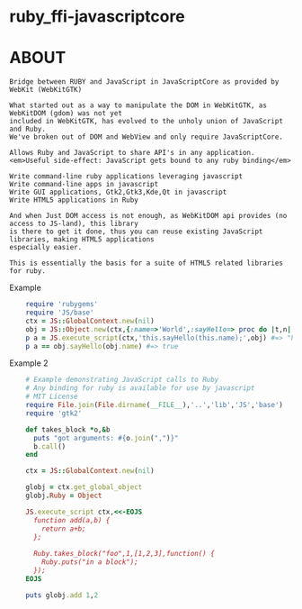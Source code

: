 ruby_ffi-javascriptcore
=======================

ABOUT
===
    Bridge between RUBY and JavaScript in JavaScriptCore as provided by WebKit (WebKitGTK)
    
    What started out as a way to manipulate the DOM in WebKitGTK, as WebKitDOM (gdom) was not yet
    included in WebKitGTK, has evolved to the unholy union of JavaScript and Ruby.
    We've broken out of DOM and WebView and only require JavaScriptCore.
     
    Allows Ruby and JavaScript to share API's in any application.
    <em>Useful side-effect: JavaScript gets bound to any ruby binding</em>
    
    Write command-line ruby applications leveraging javascript
    Write command-line apps in javascript
    Write GUI applications, Gtk2,Gtk3,Kde,Qt in javascript
    Write HTML5 applications in Ruby
    
    And when Just DOM access is not enough, as WebKitDOM api provides (no access to JS-land), this library
    is there to get it done, thus you can reuse existing JavaScript libraries, making HTML5 applications
    especially easier. 
    
    This is essentially the basis for a suite of HTML5 related libraries for ruby.
    
Example
```ruby
    require 'rubygems'
    require 'JS/base'
    ctx = JS::GlobalContext.new(nil)
    obj = JS::Object.new(ctx,{:name=>'World',:sayHello=> proc do |t,n| "hello #{n}" end})
    p a = JS.execute_script(ctx,'this.sayHello(this.name);',obj) #=> "hello World"
    p a == obj.sayHello(obj.name) #=> true
```
Example 2 
```ruby
    # Example demonstrating JavaScript calls to Ruby
    # Any binding for ruby is available for use by javascript
    # MIT License
    require File.join(File.dirname(__FILE__),'..','lib','JS','base')
    require 'gtk2'

    def takes_block *o,&b
      puts "got arguments: #{o.join(",")}"
      b.call()
    end

    ctx = JS::GlobalContext.new(nil)

    globj = ctx.get_global_object
    globj.Ruby = Object

    JS.execute_script ctx,<<-EOJS
      function add(a,b) {
        return a+b;
      };
      
      Ruby.takes_block("foo",1,[1,2,3],function() {
        Ruby.puts("in a block");
      });
    EOJS

    puts globj.add 1,2
```
